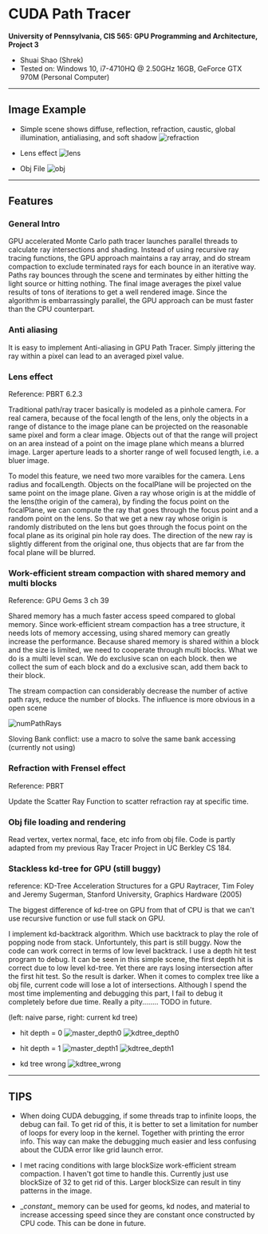 CUDA Path Tracer
================

**University of Pennsylvania, CIS 565: GPU Programming and Architecture, Project 3**

* Shuai Shao (Shrek)
* Tested on: Windows 10, i7-4710HQ @ 2.50GHz 16GB, GeForce GTX 970M (Personal Computer)

-----------------------------------------


## Image Example
* Simple scene shows diffuse, reflection, refraction, caustic, global illumination, antialiasing, and soft shadow
![refraction](img/refraction_note.png)

* Lens effect
![lens](img/lens.png)

* Obj File
![obj](img/teapot.png)

-----------------------------------

## Features

### General Intro

GPU accelerated Monte Carlo path tracer launches parallel threads to calculate ray intersections and shading. Instead of using recursive ray tracing functions, the GPU approach maintains a ray array, and do stream compaction to exclude terminated rays for each bounce in an iterative way. Paths ray bounces through the scene and terminates by either hitting the light source or hitting nothing. The final image averages the pixel value results of tons of iterations to get a well rendered image. Since the algorithm is embarrassingly  parallel, the GPU approach can be must faster than the CPU counterpart. 

### Anti aliasing

It is easy to implement Anti-aliasing in GPU Path Tracer. Simply jittering the ray within a pixel can lead to an averaged pixel value. 

### Lens effect

Reference: PBRT 6.2.3

Traditional path/ray tracer basically is modeled as a pinhole camera. For real camera, because of the focal length of the lens, only the objects in a range of distance to the image plane can be projected on the reasonable same pixel and form a clear image. Objects out of that the range will project on an area instead of a point on the image plane which means a blurred image.  Larger aperture leads to a shorter range of well focused length, i.e. a bluer image.

To model this feature, we need two more varaibles for the camera. Lens radius and focalLength. Objects on the focalPlane will be projected on the same point on the image plane. Given a ray whose origin is at the middle of the lens(the origin of the camera), by finding the focus point on the focalPlane, we can compute the ray that goes through the focus point and a random point on the lens. So that we get a new ray whose origin is randomly distributed on the lens but goes through the focus point on the focal plane as its original pin hole ray does. The direction of the new ray is slightly different from the original one, thus objects that are far from the focal plane will be blurred. 

### Work-efficient stream compaction with shared memory and multi blocks

Reference: GPU Gems 3 ch 39

Shared memory has a much faster access speed compared to global memory. Since work-efficient stream compaction has a tree structure, it needs lots of memory accessing, using shared memory can greatly increase the performance. Because shared memory is shared within a block and the size is limited, we need to cooperate through multi blocks. What we do is a multi level scan. We do exclusive scan on each block. then we collect the sum of each block and do a exclusive scan, add them back to their block. 

The stream compaction can considerably decrease the number of active path rays, reduce the number of blocks. The influence is more obvious in a open scene


![numPathRays](img/numPathRays.png)



Sloving Bank conflict: use a macro to solve the same bank accessing (currently not using)


### Refraction with Frensel effect

Reference: PBRT 

Update the Scatter Ray Function to scatter refraction ray at specific time. 

### Obj file loading and rendering

Read vertex, vertex normal, face, etc info from obj file.
Code is partly adapted from my previous Ray Tracer Project in UC Berkley CS 184.

### Stackless kd-tree for GPU (still buggy)

reference: KD-Tree Acceleration Structures for a GPU Raytracer, Tim Foley and Jeremy Sugerman, Stanford University, Graphics Hardware (2005)

The biggest difference of kd-tree on GPU from that of CPU is that we can't use recursive function or use full stack on GPU.

I implement kd-backtrack algorithm. Which use backtrack to play the role of popping node from stack. Unfortuntely, this part is still buggy. Now the code can work correct in terms of low level backtrack. I use a depth hit test program to debug. It can be seen in this simple scene, the first depth hit is correct due to low level kd-tree. Yet there are rays losing intersection after the first hit test. So the result is darker. When it comes to complex tree like a obj file, current code will lose a lot of intersections. Although I spend the most time implementing and debugging this part, I fail to debug it completely before due time. Really a pity........ TODO in future.

(left: naive parse, right: current kd tree)

* hit depth = 0
![master_depth0](img/master_depth0.png)   ![kdtree_depth0](img/kdtree_depth0.png)

* hit depth = 1
![master_depth1](img/master_depth1.png)   ![kdtree_depth1](img/kdtree_depth1.png)

* kd tree wrong
 ![kdtree_wrong](img/kdtree_wrong.png)

----------------------

## TIPS 

* When doing CUDA debugging, if some threads trap to infinite loops, the debug can fail. To get rid of this, it is better to set a limitation for number of loops for every loop in the kernel. Together with printing the error info. This way can make the debugging much easier and less confusing about the CUDA error like grid launch error. 

* I met racing conditions with large blockSize work-efficient stream compaction. I haven't got time to handle this. Currently just use blockSize of 32 to get rid of this. Larger blockSize can result in tiny patterns in the image.

* \__constant__ memory can be used for geoms, kd nodes, and material to increase accessing speed since they are constant once constructed by CPU code. This can be done in future. 



